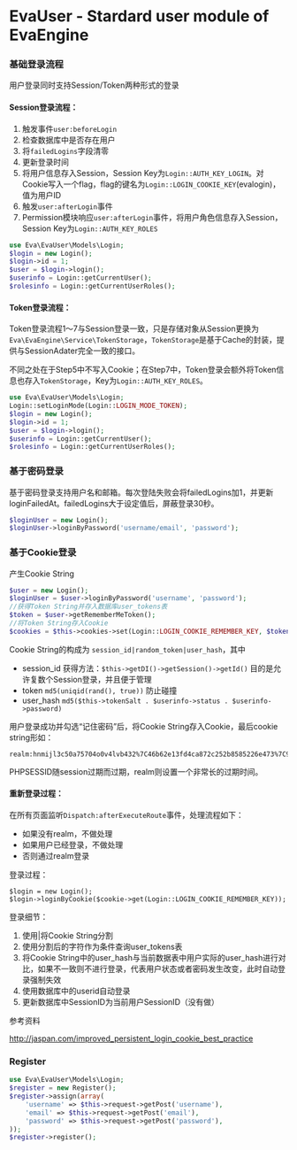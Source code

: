 EvaUser - Stardard user module of EvaEngine
=======

### 基础登录流程

用户登录同时支持Session/Token两种形式的登录

#### Session登录流程：

1. 触发事件`user:beforeLogin`
2. 检查数据库中是否存在用户
3. 将`failedLogins`字段清零
4. 更新登录时间
5. 将用户信息存入Session，Session Key为`Login::AUTH_KEY_LOGIN`。对Cookie写入一个flag，flag的键名为`Login::LOGIN_COOKIE_KEY`(evalogin)，值为用户ID
6. 触发`user:afterLogin`事件
7. Permission模块响应`user:afterLogin`事件，将用户角色信息存入Session，Session Key为`Login::AUTH_KEY_ROLES`

``` php
use Eva\EvaUser\Models\Login;
$login = new Login();
$login->id = 1;
$user = $login->login();
$userinfo = Login::getCurrentUser();
$rolesinfo = Login::getCurrentUserRoles();
```

#### Token登录流程：

Token登录流程1～7与Session登录一致，只是存储对象从Session更换为`Eva\EvaEngine\Service\TokenStorage`，`TokenStorage`是基于Cache的封装，提供与SessionAdater完全一致的接口。

不同之处在于Step5中不写入Cookie；在Step7中，Token登录会额外将Token信息也存入`TokenStorage`，Key为`Login::AUTH_KEY_ROLES`。

``` php
use Eva\EvaUser\Models\Login;
Login::setLoginMode(Login::LOGIN_MODE_TOKEN);
$login = new Login();
$login->id = 1;
$user = $login->login();
$userinfo = Login::getCurrentUser();
$rolesinfo = Login::getCurrentUserRoles();
```

### 基于密码登录

基于密码登录支持用户名和邮箱。每次登陆失败会将failedLogins加1，并更新loginFailedAt。failedLogins大于设定值后，屏蔽登录30秒。

``` php
$loginUser = new Login();
$loginUser->loginByPassword('username/email', 'password');
```


### 基于Cookie登录 

产生Cookie String

``` php
$user = new Login();
$loginUser = $user->loginByPassword('username', 'password');
//获得Token String并存入数据库user_tokens表
$token = $user->getRememberMeToken();
//将Token String存入Cookie
$cookies = $this->cookies->set(Login::LOGIN_COOKIE_REMEMBER_KEY, $token, time() + $user->getRememberMeTokenExpires());
```

Cookie String的构成为 `session_id|random_token|user_hash`，其中
- session_id 获得方法：`$this->getDI()->getSession()->getId()`  目的是允许复数个Session登录，并且便于管理
- token      `md5(uniqid(rand(), true))`  防止碰撞
- user_hash  `md5($this->tokenSalt . $userinfo->status . $userinfo->password)`  

用户登录成功并勾选“记住密码”后，将Cookie String存入Cookie，最后cookie string形如：

```
realm:hnmijl3c50a75704o0v4lvb432%7C46b62e13fd4ca872c252b8585226e473%7C9fd6b849d330b3aba1f73c6153feee88;
```

PHPSESSID随session过期而过期，realm则设置一个非常长的过期时间。

#### 重新登录过程：

在所有页面监听`Dispatch:afterExecuteRoute`事件，处理流程如下：

- 如果没有realm，不做处理
- 如果用户已经登录，不做处理
- 否则通过realm登录

登录过程：

```
$login = new Login();
$login->loginByCookie($cookie->get(Login::LOGIN_COOKIE_REMEMBER_KEY));
```

登录细节：

1. 使用|将Cookie String分割
2. 使用分割后的字符作为条件查询user_tokens表
3. 将Cookie String中的user_hash与当前数据表中用户实际的user_hash进行对比，如果不一致则不进行登录，代表用户状态或者密码发生改变，此时自动登录强制失效
4. 使用数据库中的userid自动登录
5. 更新数据库中SessionID为当前用户SessionID（没有做）

参考资料

http://jaspan.com/improved_persistent_login_cookie_best_practice


### Register


``` php
use Eva\EvaUser\Models\Login;
$register = new Register();
$register->assign(array(
    'username' => $this->request->getPost('username'),
    'email' => $this->request->getPost('email'),
    'password' => $this->request->getPost('password'),           
));
$register->register();
```

